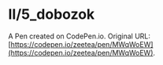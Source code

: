 # II/5_dobozok

A Pen created on CodePen.io. Original URL: [https://codepen.io/zeetea/pen/MWqWoEW](https://codepen.io/zeetea/pen/MWqWoEW).

